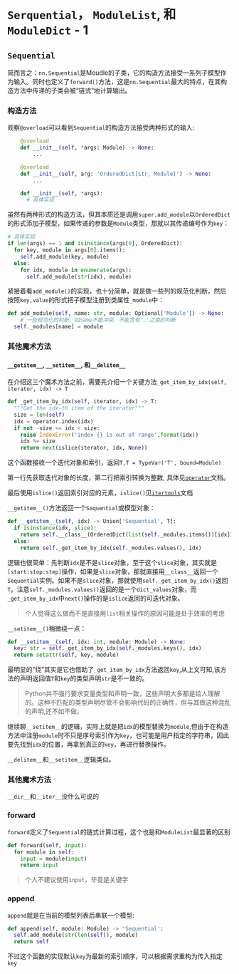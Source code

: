 # `Serquential`， `ModuleList`, 和 `ModuleDict` - 1

## `Sequential`

简而言之：`nn.Sequential`是Moudle的子类，它的构造方法接受一系列子模型作为输入。同时也定义了`forward()`方法，这是`nn.Sequential`最大的特点，在其构造方法中传递的子类会被“链式”地计算输出。

### 构造方法

观察`@overload`可以看到`Sequential`的构造方法接受两种形式的输入:

```python
    @overload
    def __init__(self, *args: Module) -> None:
        ...

    @overload
    def __init__(self, arg: 'OrderedDict[str, Module]') -> None:
        ...

    def __init__(self, *args):
      # 具体实现
```

虽然有两种形式的构造方法，但其本质还是调用`super.add_module`以`OrderedDict`的形式添加子模型，如果传递的参数是`Module`类型，那就以其传递编号作为`key`：

```python
# 具体实现
if len(args) == 1 and isinstance(args[0], OrderedDict):
  for key, module in args[0].items():
    self.add_module(key, module)
  else:
    for idx, module in enumerate(args):
      self.add_module(str(idx), module)
```

紧接着看`add_module()`的实现，也十分简单，就是做一些列的规范化判断，然后按照`key,value`的形式把子模型注册到类属性`_module`中：

```python
def add_module(self, name: str, module: Optional['Module']) -> None:
	# 一些规范化的判断，如name不能冲突，不能含有'.'之类的判断
  self._modules[name] = module
```

### 其他魔术方法

#### `__getitem__`, `__setitem__`, 和`__delitem__`

在介绍这三个魔术方法之前，需要先介绍一个关键方法`_get_item_by_idx(self, iterator, idx) -> T`

```python
def _get_item_by_idx(self, iterator, idx) -> T:
  """Get the idx-th item of the iterator"""
  size = len(self)
  idx = operator.index(idx)
  if not -size <= idx < size:
    raise IndexError('index {} is out of range'.format(idx))
    idx %= size
    return next(islice(iterator, idx, None))
```

这个函数接收一个迭代对象和索引，返回`T,T = TypeVar('T', bound=Module)`

第一行先获取迭代对象的长度，第二行把索引转换为整数, 具体见[`operator`](https://docs.python.org/zh-cn/3/library/operator.html#module-operator)文档。

最后使用`islice()`返回索引对应的元素，`islice()`见[`itertools`](https://docs.python.org/zh-cn/3/library/itertools.html#module-itertools)文档

`__getitem__()`方法返回一个`Sequential`或模型对象：

```python
def __getitem__(self, idx) -> Union['Sequential', T]:
  if isinstance(idx, slice):
    return self.__class__(OrderedDict(list(self._modules.items())[idx]))
  else:
    return self._get_item_by_idx(self._modules.values(), idx)
```

逻辑也很简单：先判断`idx`是不是`slice`对象，至于这个`slice`对象，其实就是`[start:stop:step]`操作，如果是`slice`对象，那就直接用`__class__`返回一个`Sequential`实例。如果不是`slice`对象，那就使用`self._get_item_by_idx()`返回`T`。注意`self._modules.values()`返回的是一个`dict_values`对象，而`_get_item_by_idx`中`next()`操作的是`islice`返回的可迭代对象。

> 个人觉得这么做而不是直接用`list`相关操作的原因可能是处于效率的考虑

`__setitem__()`稍微绕一点：

```python
def __setitem__(self, idx: int, module: Module) -> None:
  key: str = self._get_item_by_idx(self._modules.keys(), idx)
  return setattr(self, key, module)
```

最明显的“绕”其实是它也借助了`_get_item_by_idx`方法返回`key`,从上文可知,该方法的声明返回值`T`和`key`的类型声明`str`是不一致的。

> Python并不强行要求变量类型和声明一致，这些声明大多都是给人理解的。这种不匹配的类型声明尽管不会影响代码的正确性，但与其做这种混乱的声明,还不如不做。

继续聊`__setitem__`的逻辑，实际上就是把`idx`的模型替换为`module`,但由于在构造方法中注册`module`时不只是序号索引作为`key`，也可能是用户指定的字符串，因此要先找到`idx`的位置，再拿到真正的`key`，再进行替换操作。

`__delitem__`和`__setitem__`逻辑类似。

### 其他魔术方法

`__dir__`和`__iter__`没什么可说的

### forward

`forward`定义了`Sequential`的链式计算过程，这个也是和`ModuleList`最显著的区别

```python
def forward(self, input):
  for module in self:
    input = module(input)
    return input
```

> 个人不建议使用`input`，毕竟是关键字

### append

`append`就是在当前的模型列表后串联一个模型:

```python
def append(self, module: Module) -> 'Sequential':
  self.add_module(str(len(self)), module)
  return self
```

不过这个函数的实现默认`key`为最新的索引顺序，可以根据需求重构为传入指定`key`